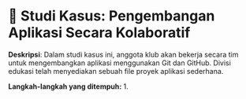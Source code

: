 # 🎯 Studi Kasus: Pengembangan Aplikasi Secara Kolaboratif

**Deskripsi**: Dalam studi kasus ini, anggota klub akan bekerja secara tim untuk mengembangkan aplikasi menggunakan Git dan GitHub. Divisi edukasi telah menyediakan sebuah file proyek aplikasi sederhana.

**Langkah-langkah yang ditempuh:**
1. 